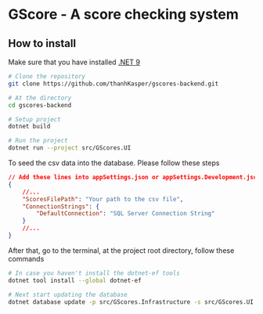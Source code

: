 # GScore - A score checking system

## How to install

Make sure that you have installed [.NET 9](https://dotnet.microsoft.com/en-us/download/dotnet/9.0)

```bash
# Clone the repository
git clone https://github.com/thanhKasper/gscores-backend.git

# At the directory
cd gscores-backend

# Setup project
dotnet build

# Run the project
dotnet run --project src/GScores.UI
```

To seed the csv data into the database. Please follow these steps

```json
// Add these lines into appSettings.json or appSettings.Development.json
{
    //...
    "ScoresFilePath": "Your path to the csv file",
    "ConnectionStrings": {
        "DefaultConnection": "SQL Server Connection String"
    }
    //...
}
```

After that, go to the terminal, at the project root directory, follow these commands
```bash
# In case you haven't install the dotnet-ef tools
dotnet tool install --global dotnet-ef

# Next start updating the database
dotnet database update -p src/GScores.Infrastructure -s src/GScores.UI
```

